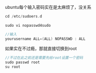 

ubuntu每个输入密码实在是太麻烦了，没关系

```go
cd /etc/sudoers.d   
  
sudo vi nopasswd4sudo  

//输入   
yourusername ALL=(ALL) NOPASSWD : ALL  
```

如果实在不过瘾，那就直接切换到root
```go
//不过在此之前还是需要先给root设置一个密码
sudo passwd root
su root
```